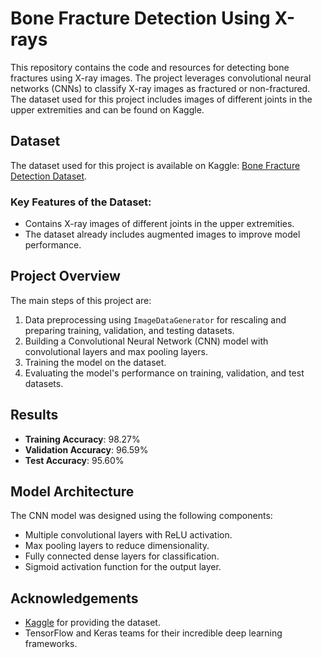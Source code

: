 # Bone Fracture Detection Using X-rays

This repository contains the code and resources for detecting bone fractures using X-ray images. The project leverages convolutional neural networks (CNNs) to classify X-ray images as fractured or non-fractured. The dataset used for this project includes images of different joints in the upper extremities and can be found on Kaggle.

## Dataset

The dataset used for this project is available on Kaggle: [Bone Fracture Detection Dataset](https://www.kaggle.com/datasets/vuppalaadithyasairam/bone-fracture-detection-using-xrays).

### Key Features of the Dataset:
- Contains X-ray images of different joints in the upper extremities.
- The dataset already includes augmented images to improve model performance.

## Project Overview

The main steps of this project are:
1. Data preprocessing using `ImageDataGenerator` for rescaling and preparing training, validation, and testing datasets.
2. Building a Convolutional Neural Network (CNN) model with convolutional layers and max pooling layers.
3. Training the model on the dataset.
4. Evaluating the model's performance on training, validation, and test datasets.

## Results

- **Training Accuracy**: 98.27%
- **Validation Accuracy**: 96.59%
- **Test Accuracy**: 95.60%

## Model Architecture

The CNN model was designed using the following components:
- Multiple convolutional layers with ReLU activation.
- Max pooling layers to reduce dimensionality.
- Fully connected dense layers for classification.
- Sigmoid activation function for the output layer.

## Acknowledgements

- [Kaggle](https://www.kaggle.com) for providing the dataset.
- TensorFlow and Keras teams for their incredible deep learning frameworks.
